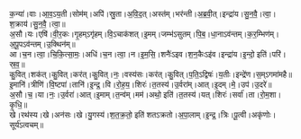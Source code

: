 

  
क॒न्या॑।वाः।आ॒व॒ऽय॒ती।सोम॑म्।अपि॑।स्रु॒ता।अ॒वि॒द॒त्।अस्त॑म्।भर॑न्ती।अ॒ब्र॒वी॒त्।इन्द्रा॑य।सु॒न॒वै॒।त्वा॒।श॒क्राय॑।सु॒न॒वै॒।त्वा॒॥  
अ॒सौ।यः।एषि॑।वी॒र॒कः।गृ॒हम्ऽगृ॑हम्।वि॒ऽचाक॑शत्।इ॒मम्।जम्भ॑ऽसुतम्।पि॒ब॒।धा॒नाऽव॑न्तम्।क॒र॒म्भिण॑म्।अ॒पू॒पऽव॑न्तम्।उ॒क्थिन॑म्॥  
आ।च॒न।त्वा॒।चि॒कि॒त्सा॒मः॒।अधि॑।च॒न।त्वा॒।न।इ॒म॒सि॒।शनैः॑ऽइव।श॒न॒कैःऽइ॑व।इन्द्रा॑य।इ॒न्दो॒ इति॑।परि॑।स्र॒व॒॥  
कु॒वित्।शक॑त्।कु॒वित्।कर॑त्।कु॒वित्।नः॒।वस्य॑सः।कर॑त्।कु॒वित्।प॒ति॒ऽद्विषः॑।य॒तीः।इन्द्रे॑ण।स॒म्ऽगमा॑महै॥  
इ॒मानि॑।त्रीणि॑।वि॒ष्टपा॑।तानि॑।इ॒न्द्र॒।वि।रो॒ह॒य॒।शिरः॑।त॒तस्य॑।उ॒र्वरा॑म्।आत्।इ॒दम्।मे॒।उप॑।उ॒दरे॑॥  
अ॒सौ।च॒।या।नः॒।उ॒र्वरा॑।आत्।इ॒माम्।त॒न्व॑म्।मम॑।अथो॒ इति॑।त॒तस्य॑।यत्।शिरः॑।सर्वा॑।ता।रो॒म॒शा।कृ॒धि॒॥  
खे।रथ॑स्य।खे।अन॑सः।खे।यु॒गस्य॑।श॒त॒क्र॒तो॒ इति॑ शतऽक्रतो।अ॒पा॒लाम्।इ॒न्द्र॒।त्रिः।पू॒त्वी।अकृ॑णोः।सूर्य॑ऽत्वचम्॥  
